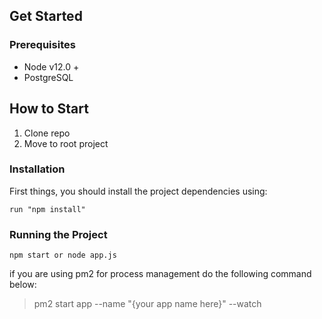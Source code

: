 ## Get Started

### Prerequisites
- Node v12.0 +
- PostgreSQL

## How to Start
1. Clone repo
2. Move to root project

### Installation
First things, you should install the project dependencies using:
```
run "npm install"
```

### Running the Project
```
npm start or node app.js
```

if you are using pm2 for process management do the following command below:
> pm2 start app --name "{your app name here}" --watch

